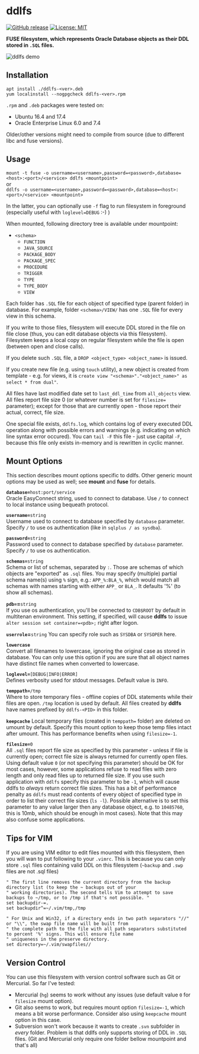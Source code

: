 # ddlfs
[![GitHub release](https://img.shields.io/github/release/usrecnik/ddlfs.svg)](https://github.com/usrecnik/ddlfs/releases)
[![License: MIT](https://img.shields.io/badge/license-MIT-blue.svg)](https://github.com/usrecnik/ddlfs/blob/master/LICENSE)

**FUSE filesystem, which represents Oracle Database objects as their DDL stored in `.SQL` files.**

![ddlfs demo](https://raw.githubusercontent.com/usrecnik/ddlfs/master/docs/ddlfs-demo.gif)

Installation
------------
`apt install ./ddlfs-<ver>.deb`  
`yum localinstall --nogpgcheck ddlfs-<ver>.rpm`

`.rpm` and `.deb` packages were tested on:

* Ubuntu 16.4 and 17.4
* Oracle Enterprise Linux 6.0 and 7.4

Older/other versions might need to compile from source (due to different libc and fuse versions).


Usage
-----
`mount -t fuse -o username=<username>,password=<password>,database=<host>:<port>/<service> ddlfs <mountpoint>`  
or  
`ddlfs -o username=<username>,password=<password>,database=<host>:<port>/<service> <mountpoint>`

In the latter, you can optionally use `-f` flag to run filesystem in foreground (especially useful with `loglevel=DEBUG` :-) )

When mounted, following directory tree is available under mountpoint:
 
* `<schema>`
  * `FUNCTION`
  * `JAVA_SOURCE`
  * `PACKAGE_BODY`
  * `PACKAGE_SPEC`
  * `PROCEDURE`
  * `TRIGGER`
  * `TYPE`
  * `TYPE_BODY`
  * `VIEW`

Each folder has `.SQL` file for each object of specified type (parent folder) in database. For example, folder `<schema>/VIEW/`
has one `.SQL` file for every view in this schema.

If you write to those files, filesystem will execute DDL stored in the file on file close (thus, you can edit database objects
via this filesystem). Filesystem keeps a local copy on regular filesystem while the file is open (between open and close calls).

If you delete such `.SQL` file, a `DROP <object_type> <object_name>` is issued.

If you create new file (e.g. using `touch` utility), a new object is created from template - e.g. for views, it is 
`create view "<schema>"."<object_name>" as select * from dual"`.

All files have last modified date set to `last_ddl_time` from `all_objects` view. All files report file size 0 (or whatever
number is set for `filesize=` parameter); except for those that are currently open - those report their actual, correct, file size. 

One special file exists, `ddlfs.log`, which contains log of every executed DDL operation along with possible errors and 
warnings (e.g. indicating on which line syntax error occured). You can `tail -F` this file - just use capital `-F`, because this file 
only exists in-memory and is rewritten in cyclic manner.


Mount Options
-------------

This section describes mount options specific to
ddlfs. Other generic mount options may be used as well; see **mount** and **fuse** for details.


**`database=`**`host:port/service`  
Oracle EasyConnect string, used to connect to database. Use `/` to connect to local instance using bequeath protocol.

**`username=`**`string`  
Username used to connect to database specified by `database` parameter.
Specify `/` to use os authentication (like in `sqlplus / as sysdba`).

**`password=`**`string`  
Password used to connect to database specified by `database` parameter.
Specify `/` to use os authentication.

**`schemas=`**`string`  
Schema or list of schemas, separated by `:`. Those are schemas of which objects are "exported" as `.sql` files. You may specify (multiple) partial schema name(s) using `%`
sign, e.g.: `APP_%:BLA_%`, which would match all schemas with names starting with either `APP_` or `BLA_`. It defaults '%' (to show all schemas).

**`pdb=`=**`string`  
If you use os authentication, you'll be connected to `CDB$ROOT` by default in multitenan environment. This setting, if specified, 
will cause **ddlfs** to issue `alter session set container=<pdb>;` right after logon.

**`userrole`=**`string`
You can specify role such as `SYSDBA` or `SYSOPER` here. 

**`lowercase`**  
Convert all filenames to lowercase, ignoring the original case as stored in database. You can only use this option if you are sure that all object names have distinct file names when converted to lowercase.

**`loglevel=`**`[DEBUG|INFO|ERROR]`  
Defines verbosity used for stdout messages. Default value is `INFO`.

**`temppath=`**`/tmp`  
Where to store temporary files - offline copies of DDL statements while their files are open. 
`/tmp` location is used by default. All files created by **ddlfs** have names prefixed by `ddlfs-<PID>` in this folder.

**`keepcache`**
Local temporary files (created in `temppath=` folder) are deleted on umount by default. Specify this mount option to 
keep those temp files intact after umount. This has performance benefits when using `filesize=-1`. 

**`filesize=`**`0`  
All `.sql` files report file size as specified by this parameter - unless if file is currently open; correct file size 
is always returned for currently open files. Using default value `0` (or not specifying this parameter) should be OK for 
most cases, however, some applications refuse to read files with zero length and only read files up to returned file size. 
If you use such application with `ddlfs` specify this parameter to be `-1`, which will cause ddlfs to *always* return correct file sizes. This 
has a bit of performance penalty as `ddlfs` must read contents of every object of specified type in order to list their correct file sizes (`ls -l`).
Possible alternative is to set this parameter to any value larger then any database object, e.g. to `10485760`, this is 10mb, which should be 
enough in most cases). Note that this may also confuse some applications.

Tips for VIM
------------
If you are using VIM editor to edit files mounted with this filesystem, then you will wan to put following to your `.vimrc`.
This is because you can only store `.sql` files containing valid DDL on this filesystem (`~backup` and `.swp` files are not .sql files)

```
" The first line removes the current directory from the backup directory list (to keep the ~ backups out of your
" working directories). The second tells Vim to attempt to save backups to ~/tmp, or to /tmp if that's not possible. "
set backupdir-=.
set backupdir^=~/.vim/tmp,/tmp
```

```
" For Unix and Win32, if a directory ends in two path separators "//" or "\\", the swap file name will be built from
" the complete path to the file with all path separators substituted to percent '%' signs. This will ensure file name
" uniqueness in the preserve directory.
set directory=~/.vim/swapfiles//
```

Version Control
---------------
You can use this filesystem with version control software such as Git or Mercurial. So far I've tested:

* Mercurial (`hg`) seems to work without any issues (use default value `0` for `filesize` mount option).
* Git also seems to work, but requires mount option `filesize=-1`, which means a bit worse performance. Consider also using `keepcache` mount option in this case.
* Subversion won't work because it wants to create `.svn` subfolder in *every* folder. Problem is that ddlfs only 
supports storing of DDL in `.SQL` files. (Git and Mercurial only require one folder bellow mountpoint and that's all)


